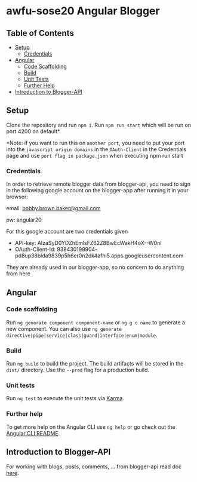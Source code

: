 # awfu-sose20 Angular Blogger

## Table of Contents

- [Setup](#setup)
    - [Credentials](#credentials)
- [Angular](#angular)
    - [Code Scaffolding](#code-scaffolding)
    - [Build](#build)
    - [Unit Tests](#unit-tests)
    - [Further Help](#further-help)
- [Introduction to Blogger-API](#introduction-to-blogger-api)

## Setup

Clone the repository and run `npm i`.
Run `npm run start` which will be run on port 4200 on default*. 

*Note: if you want to run this on `another port`, you need to put your port into the `javascript origin domains` in the `OAuth-Client` in the Credentials page and use `port flag in package.json` when executing npm run start

### Credentials
In order to retrieve remote blogger data from blogger-api, you need to sign in the following google account on the blogger-app after running it in your browser:

email: bobby.brown.baker@gmail.com

pw: angular20

For this google account are two credentials given
- API-key: AIzaSyD0YDZhEmlsFZ62Z8BwEcWakH4oX--W0nI
- OAuth-Client-Id: 938430199904-pd8up38blda9839p5h6er0n2dk4afhi5.apps.googleusercontent.com

They are already used in our blogger-app, so no concern to do anything from here

## Angular
### Code scaffolding

Run `ng generate component component-name` or `ng g c name` to generate a new component. You can also use `ng generate directive|pipe|service|class|guard|interface|enum|module`.

### Build

Run `ng build` to build the project. The build artifacts will be stored in the `dist/` directory. Use the `--prod` flag for a production build.

### Unit tests

Run `ng test` to execute the unit tests via [Karma](https://karma-runner.github.io).

### Further help

To get more help on the Angular CLI use `ng help` or go check out the [Angular CLI README](https://github.com/angular/angular-cli/blob/master/README.md).

## Introduction to Blogger-API
For working with blogs, posts, comments, ...  from blogger-api read doc [here](https://developers.google.com/blogger/docs/3.0/using#WorkingWithBlogs).

